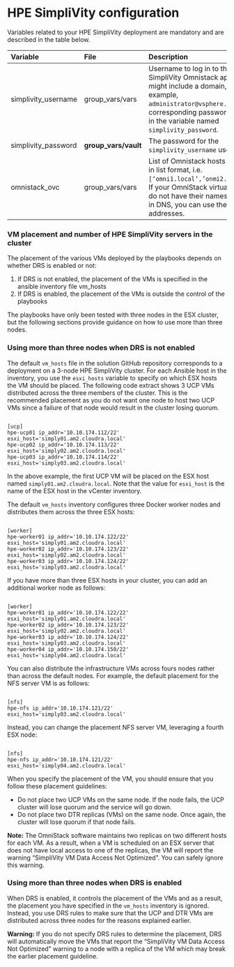 # HPE SimpliVity configuration

Variables related to your HPE SimpliVity deployment are mandatory and are described in the table below.

|Variable|File|Description|
|:-------|:---|:----------|
|simplivity\_username|group_vars/vars|Username to log in to the HPE SimpliVity Omnistack appliances. It might include a domain, for example, `administrator@vsphere.local`. The corresponding password is stored in the variable named `simplivity_password`.|
|simplivity\_password|**group_vars/vault**|The password for the `simplivity_username` user.|
|omnistack\_ovc|group_vars/vars|List of Omnistack hosts to be used, in list format, i.e. `[‘omni1.local’,’onmi2.local’...]`. If your OmniStack virtual machines do not have their names registered in DNS, you can use their IP addresses.|

### VM placement and number of HPE SimpliVity servers in the cluster

The placement of the various VMs deployed by the playbooks depends on whether DRS is enabled or not:

1.  If DRS is not enabled, the placement of the VMs is specified in the ansible inventory file vm\_hosts
2.  If DRS is enabled, the placement of the VMs is outside the control of the playbooks

The playbooks have only been tested with three nodes in the ESX cluster, but the following sections provide guidance on how to use more than three nodes.

### Using more than three nodes when DRS is not enabled

The default `vm_hosts` file in the solution GitHub repository corresponds to a deployment on a 3-node HPE SimpliVity cluster. For each Ansible host in the inventory, you use the `esxi_hosts` variable to specify on which ESX hosts the VM should be placed. The following code extract shows 3 UCP VMs distributed across the three members of the cluster. This is the recommended placement as you do not want one node to host two UCP VMs since a failure of that node would result in the cluster losing quorum.

```

[ucp]
hpe-ucp01 ip_addr='10.10.174.112/22' esxi_host='simply01.am2.cloudra.local'
hpe-ucp02 ip_addr='10.10.174.113/22' esxi_host='simply02.am2.cloudra.local'
hpe-ucp03 ip_addr='10.10.174.114/22' esxi_host='simply03.am2.cloudra.local'

```

In the above example, the first UCP VM will be placed on the ESX host named `simply01.am2.cloudra.local`. Note that the value for `esxi_host` is the name of the ESX host in the vCenter inventory.

The default `vm_hosts` inventory configures three Docker worker nodes and distributes them across the three ESX hosts:

```

[worker]
hpe-worker01 ip_addr='10.10.174.122/22' esxi_host='simply01.am2.cloudra.local'
hpe-worker02 ip_addr='10.10.174.123/22' esxi_host='simply02.am2.cloudra.local'
hpe-worker03 ip_addr='10.10.174.124/22' esxi_host='simply03.am2.cloudra.local'

```

If you have more than three ESX hosts in your cluster, you can add an additional worker node as follows:

```

[worker]
hpe-worker01 ip_addr='10.10.174.122/22' esxi_host='simply01.am2.cloudra.local'
hpe-worker02 ip_addr='10.10.174.123/22' esxi_host='simply02.am2.cloudra.local'
hpe-worker03 ip_addr='10.10.174.124/22' esxi_host='simply03.am2.cloudra.local'
hpe-worker04 ip_addr='10.10.174.150/22' esxi_host='simply04.am2.cloudra.local'

```

You can also distribute the infrastructure VMs across fours nodes rather than across the default nodes. For example, the default placement for the NFS server VM is as follows:

```

[nfs]
hpe-nfs ip_addr='10.10.174.121/22'    esxi_host='simply03.am2.cloudra.local'

```

Instead, you can change the placement NFS server VM, leveraging a fourth ESX node:

```

[nfs]
hpe-nfs ip_addr='10.10.174.121/22'    esxi_host='simply04.am2.cloudra.local'

```

When you specify the placement of the VM, you should ensure that you follow these placement guidelines:

-   Do not place two UCP VMs on the same node. If the node fails, the UCP cluster will lose quorum and the service will go down.
-   Do not place two DTR replicas (VMs) on the same node. Once again, the cluster will lose quorum if that node fails.

**Note:** The OmniStack software maintains two replicas on two different hosts for each VM. As a result, when a VM is scheduled on an ESX server that does not have local access to one of the replicas, the VM will report the warning “SimpliVity VM Data Access Not Optimized”. You can safely ignore this warning.

### Using more than three nodes when DRS is enabled

When DRS is enabled, it controls the placement of the VMs and as a result, the placement you have specified in the `vm_hosts` inventory is ignored. Instead, you use DRS rules to make sure that the UCP and DTR VMs are distributed across three nodes for the reasons explained earlier.

**Warning:** If you do not specify DRS rules to determine the placement, DRS will automatically move the VMs that report the “SimpliVity VM Data Access Not Optimized” warning to a node with a replica of the VM which may break the earlier placement guideline.
